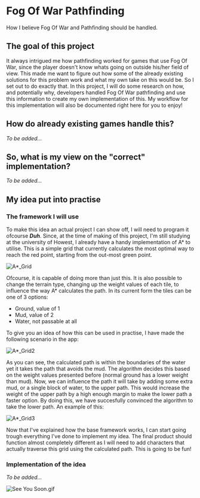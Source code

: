 # Fog Of War Pathfinding
How I believe Fog Of War and Pathfinding should be handled.

## The goal of this project
It always intrigued me how pathfinding worked for games that use Fog Of War, since the player doesn't know whats going on outside his/her field of view.
This made me want to figure out how some of the already existing solutions for this problem work and what my own take on this would be. 
So I set out to do exactly that.
In this project, I will do some research on how, and potentially why, developers handled Fog Of War pathfinding and use this information to create my own implementation of this.
My workflow for this implementation will also be documented right here for you to enjoy!

## How do already existing games handle this?
*To be added...*

## So, what is my view on the "correct" implementation?
*To be added...*

## My idea put into practise
### The framework I will use
To make this idea an actual project I can show off, I will need to program it ofcourse _**Duh**_.
Since, at the time of making of this project, I'm still studying at the university of Howest, I already have a handy implementation of A* to utilise.
This is a simple grid that currently calculates the most optimal way to reach the red point, starting from the out-most green point.

![A*\_Grid](https://github.com/Himistyr/Fog-Of-War-Pathfinding/blob/master/Images/Explanation/Explanation1.png "Explanation1")

Ofcourse, it is capable of doing more than just this. 
It is also possible to change the terrain type, changing up the weight values of each tile, to influence the way A* calculates the path.
In its current form the tiles can be one of 3 options:
 * Ground, value of 1
 * Mud, value of 2
 * Water, not passable at all
 <!-- end list -->
To give you an idea of how this can be used in practise, I have made the following scenario in the app:

![A*\_Grid2](https://github.com/Himistyr/Fog-Of-War-Pathfinding/blob/master/Images/Explanation/Explanation2.png "Explanation2")

As you can see, the calculated path is within the boundaries of the water yet it takes the path that avoids the mud.
The algorithm decides this based on the weight values presented before (normal ground has a lower weight than mud).
Now, we can influence the path it will take by adding some extra mud, or a single block of water, to the upper path.
This would increase the weight of the upper path by a high enough margin to make the lower path a faster option.
By doing this, we have succesfully convinced the algorithm to take the lower path.
An example of this:

![A*\_Grid3](https://github.com/Himistyr/Fog-Of-War-Pathfinding/blob/master/Images/Explanation/Explanation3.png "Explanation3")

Now that I've explained how the base framework works, I can start going trough everything I've done to implement my idea.
The final product should function almost completely different as I will need to add characters that actually traverse this grid using the calculated path.
This is going to be fun!

### Implementation of the idea
*To be added...*

![See You Soon.gif](https://github.com/Himistyr/Fog-Of-War-Pathfinding/blob/master/Images/SeeYouSoon.gif "See You Soon")
